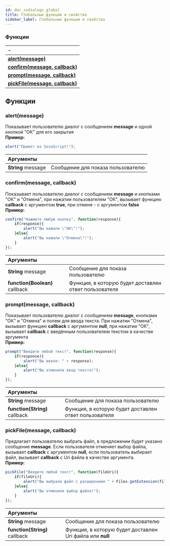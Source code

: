 ```yaml
---
id: doc_ssdialogs_global
title: Глобальные функции и свойства
sidebar_label: Глобальные функции и свойства
---
```

### Функции
| -                                                       |
| :-------------------------------------------------------|
| **[alert(message)](#alertmessage)**                        |
| **[confirm(message, callback)](#confirmmessage-callback)**               |
| **[prompt(message, callback)](#promptmessage-callback)**                              |
| **[pickFile(message, callback)](#pickfilemessage-callback)**                              |

## Функции

### alert(message)
Показывает пользователю диалог с сообщением **message** и одной кнопкой "ОК" для его закрытия  
**Пример:**
```javascript
alert("Привет из SovaScript!");
```
| Аргументы            |                                                                        |
| :--------------------| :--------------------------------------------------------------------- |
| **String** message   |Сообщение для показа пользователю                                       |



### confirm(message, callback)
Показывает пользователю диалог с сообщением **message** и кнопками "ОК" и "Отмена", при нажатии пользователем "ОК", вызывает функцию **callback** с аргументом **true**, при отмене - с аргументом **false**  
**Пример:**
```javascript
confirm("Нажмите любую кнопку", function(response){
    if(response){
        alert("Вы нажали \"ОК\"!");
    }else{
        alert("Вы нажали \"Отмена\"!");
    }
});
```
| Аргументы                      |                                                                        |
| :------------------------------| :--------------------------------------------------------------------- |
| **String** message             |Сообщение для показа пользователю                                       |
| **function(Boolean)** callback |Функция, в которую будет доставлен ответ пользователя                   |



### prompt(message, callback)
Показывает пользователю диалог с сообщением **message**, кнопками "ОК" и "Отмена" и полем для ввода текста. При нажатии "Отмена", вызывает функцию **callback** с аргументом **null**, при нажатии "ОК", вызывает **callback** с введённым пользователем текстом в качестве аргумента  
**Пример:**
```javascript
prompt("Введите любой текст", function(response){
    if(response){
        alert("Вы ввели: " + response);
    }else{
        alert("Вы отменили ввод текста!");
    }
});
```
| Аргументы                      |                                                                        |
| :------------------------------| :--------------------------------------------------------------------- |
| **String** message             |Сообщение для показа пользователю                                       |
| **function(String)** callback  |Функция, в которую будет доставлен ответ пользователя                   |



### pickFile(message, callback)
Предлагает пользователю выбрать файл, в предложении будет указано сообщение **message**. Если пользователя отменяет выбор файла, вызывает **callback** с аргументом **null**, если пользователь выбирает файл, вызывает **callback** с Uri файла в качестве аргумента.  
**Пример:**
```javascript
pickFile("Введите любой текст", function(fileUri){
    if(fileUri){
        alert("Вы выбрали файл с расширением " + Files.getExtension(fileUri));
    }else{
        alert("Вы отменили выбор файла!");
    }
});
```
| Аргументы                      |                                                                        |
| :------------------------------| :--------------------------------------------------------------------- |
| **String** message             |Сообщение для показа пользователю                                       |
| **function(String)** callback  |Функция, в которую будет доставлен Uri файла или **null**               |